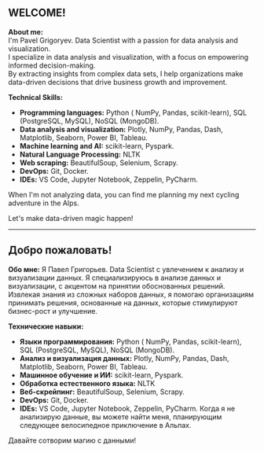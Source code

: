 ## WELCOME! 

**About me:**  
I'm Pavel Grigoryev. Data Scientist with a passion for data analysis and visualization.  
I specialize in data analysis and visualization, with a focus on empowering informed decision-making.     
By extracting insights from complex data sets, I help organizations make data-driven decisions that drive business growth and improvement.  

**Technical Skills:**
- **Programming languages:** Python ( NumPy, Pandas, scikit-learn), SQL (PostgreSQL, MySQL), NoSQL (MongoDB).
- **Data analysis and visualization:** Plotly, NumPy, Pandas, Dash, Matplotlib, Seaborn, Power BI, Tableau.
- **Machine learning and AI:** scikit-learn, Pyspark.
- **Natural Language Processing:** NLTK
- **Web scraping:** BeautifulSoup, Selenium, Scrapy.
- **DevOps:** Git, Docker.
- **IDEs:** VS Code, Jupyter Notebook, Zeppelin, PyCharm.

When I'm not analyzing data, you can find me planning my next cycling adventure in the Alps.

Let's make data-driven magic happen!

***

## Добро пожаловать!

**Обо мне:**
Я Павел Григорьев. Data Scientist с увлечением к анализу и визуализации данных.
Я специализируюсь в анализе данных и визуализации, с акцентом на принятии обоснованных решений.
Извлекая знания из сложных наборов данных, я помогаю организациям принимать решения, основанные на данных, которые стимулируют бизнес-рост и улучшение.

**Технические навыки:**
- **Языки программирования:** Python ( NumPy, Pandas, scikit-learn), SQL (PostgreSQL, MySQL), NoSQL (MongoDB).
- **Анализ и визуализация данных:** Plotly, NumPy, Pandas, Dash, Matplotlib, Seaborn, Power BI, Tableau.
- **Машинное обучение и ИИ:** scikit-learn, Pyspark.
- **Обработка естественного языка:** NLTK
- **Веб-скрейпинг:** BeautifulSoup, Selenium, Scrapy.
- **DevOps:** Git, Docker.
- **IDEs:** VS Code, Jupyter Notebook, Zeppelin, PyCharm.
Когда я не анализирую данные, вы можете найти меня, планирующим следующее велосипедное приключение в Альпах.

Давайте сотворим магию с данными!
